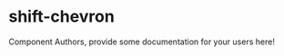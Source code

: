 shift-chevron
===============================================


Component Authors, provide some documentation for your users here!